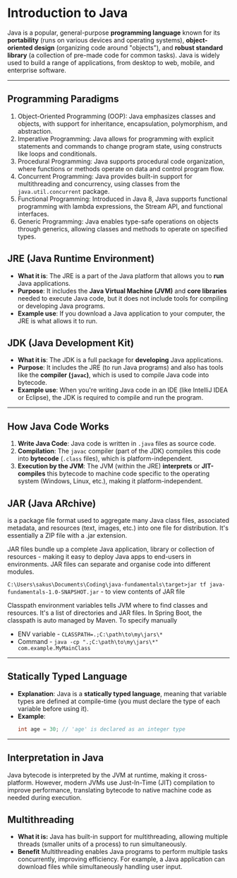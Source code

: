 # Introduction to Java

Java is a popular, general-purpose **programming language** known for its **portability** (runs on various devices and operating systems), **object-oriented design** (organizing code around "objects"), and **robust standard library** (a collection of pre-made code for common tasks). Java is widely used to build a range of applications, from desktop to web, mobile, and enterprise software.

---

## Programming Paradigms
1. Object-Oriented Programming (OOP): Java emphasizes classes and
   objects, with support for inheritance, encapsulation, polymorphism, and
   abstraction.
2. Imperative Programming: Java allows for programming with explicit
   statements and commands to change program state, using constructs like
   loops and conditionals.
3. Procedural Programming: Java supports procedural code organization,
   where functions or methods operate on data and control program flow.
4. Concurrent Programming: Java provides built-in support for
   multithreading and concurrency, using classes from the `java.util.concurrent`
   package.
5. Functional Programming: Introduced in Java 8, Java supports functional
   programming with lambda expressions, the Stream API, and functional
   interfaces.
6. Generic Programming: Java enables type-safe operations on objects
   through generics, allowing classes and methods to operate on specified
   types.



## JRE (Java Runtime Environment)
- **What it is**: The JRE is a part of the Java platform that allows you to **run** Java applications.
- **Purpose**: It includes the **Java Virtual Machine (JVM)** and **core libraries** needed to execute Java code, but it does not include tools for compiling or developing Java programs.
- **Example use**: If you download a Java application to your computer, the JRE is what allows it to run.

## JDK (Java Development Kit)
- **What it is**: The JDK is a full package for **developing** Java applications.
- **Purpose**: It includes the JRE (to run Java programs) and also has tools like the **compiler (`javac`)**, which is used to compile Java code into bytecode.
- **Example use**: When you're writing Java code in an IDE (like IntelliJ IDEA or Eclipse), the JDK is required to compile and run the program.

---

## How Java Code Works
1. **Write Java Code**: Java code is written in `.java` files as source code.
2. **Compilation**: The `javac` compiler (part of the JDK) compiles this code into **bytecode** (`.class` files), which is platform-independent.
3. **Execution by the JVM**: The JVM (within the JRE) **interprets** or **JIT-compiles** this bytecode to machine code specific to the operating system (Windows, Linux, etc.), making it platform-independent.

## JAR (Java ARchive)
is a package file format used to aggregate many Java class files, associated metadata, and resources (text, images, etc.) into one file for distribution. It's essentially a ZIP file with a .jar extension. 

JAR files bundle up a complete Java application, library or collection of resources - making it easy to deploy Java apps to end-users in environments. JAR files can separate and organise code into different modules. 

`C:\Users\sakus\Documents\Coding\java-fundamentals\target>jar tf java-fundamentals-1.0-SNAPSHOT.jar` - to view contents of JAR file

Classpath environment variables tells JVM where to find classes and resources. It's a list of directories and JAR files. In Spring Boot, the classpath is auto managed by Maven. 
To specify manually 
- ENV variable - `CLASSPATH=.;C:\path\to\my\jars\* `
- Command - `java -cp ".;C:\path\to\my\jars\*" com.example.MyMainClass`
---

## Statically Typed Language
- **Explanation**: Java is a **statically typed language**, meaning that variable types are defined at compile-time (you must declare the type of each variable before using it).
- **Example**:
  ```java
  int age = 30; // 'age' is declared as an integer type

---

## Interpretation in Java
Java bytecode is interpreted by the JVM at runtime, making it cross-platform. However, modern JVMs use Just-In-Time (JIT) compilation to improve performance, translating bytecode to native machine code as needed during execution.

## Multithreading
- **What it is:** Java has built-in support for multithreading, allowing multiple threads (smaller units of a process) to run simultaneously.
- **Benefit** Multithreading enables Java programs to perform multiple tasks concurrently, improving efficiency. For example, a Java application can download files while simultaneously handling user input.